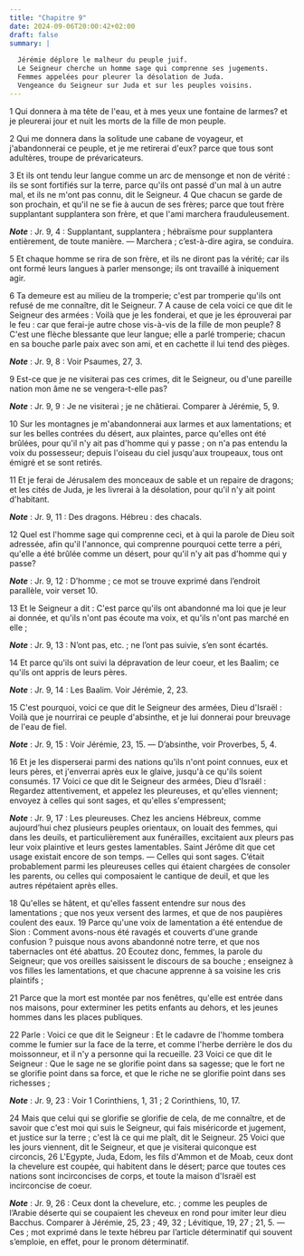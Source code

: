 ```yaml
---
title: "Chapitre 9"
date: 2024-09-06T20:00:42+02:00
draft: false
summary: |
  
  Jérémie déplore le malheur du peuple juif.
  Le Seigneur cherche un homme sage qui comprenne ses jugements.
  Femmes appelées pour pleurer la désolation de Juda.
  Vengeance du Seigneur sur Juda et sur les peuples voisins.
---
```



1 Qui donnera à ma tête de l'eau, et à mes yeux une fontaine de larmes? et je pleurerai jour et nuit les morts de la fille de mon peuple.


2 Qui me donnera dans la solitude une cabane de voyageur, et j'abandonnerai ce peuple, et je me retirerai d'eux? parce que tous sont adultères, troupe de prévaricateurs.


3 Et ils ont tendu leur langue comme un arc de mensonge et non de vérité : ils se sont fortifiés sur la terre, parce qu'ils ont passé d'un mal à un autre mal, et ils ne m'ont pas connu, dit le Seigneur. 4 Que chacun se garde de son prochain, et qu'il ne se fie à aucun de ses frères; parce que tout frère supplantant supplantera son frère, et que l'ami marchera frauduleusement.

***Note*** :  Jr. 9, 4 : Supplantant, supplantera ; hébraïsme pour supplantera entièrement, de toute manière. ― Marchera ; c’est-à-dire agira, se conduira.

5 Et chaque homme se rira de son frère, et ils ne diront pas la vérité; car ils ont formé leurs langues à parler mensonge; ils ont travaillé à iniquement agir.


6 Ta demeure est au milieu de la tromperie; c'est par tromperie qu'ils ont refusé de me connaître, dit le Seigneur. 7 A cause de cela voici ce que dit le Seigneur des armées : Voilà que je les fonderai, et que je les éprouverai par le feu : car que ferai-je autre chose vis-à-vis de la fille de mon peuple? 8 C'est une flèche blessante que leur langue; elle a parlé tromperie; chacun en sa bouche parle paix avec son ami, et en cachette il lui tend des pièges.

***Note*** :  Jr. 9, 8 : Voir Psaumes, 27, 3.


9 Est-ce que je ne visiterai pas ces crimes, dit le Seigneur, ou d'une pareille nation mon âme ne se vengera-t-elle pas?

***Note*** :  Jr. 9, 9 : Je ne visiterai ; je ne châtierai. Comparer à Jérémie, 5, 9.


10 Sur les montagnes je m'abandonnerai aux larmes et aux lamentations; et sur les belles contrées du désert, aux plaintes, parce qu'elles ont été brûlées, pour qu'il n'y ait pas d'homme qui y passe ; on n'a pas entendu la voix du possesseur; depuis l'oiseau du ciel jusqu'aux troupeaux, tous ont émigré et se sont retirés.


11 Et je ferai de Jérusalem des monceaux de sable et un repaire de dragons; et les cités de Juda, je les livrerai à la désolation, pour qu'il n'y ait point d'habitant.

***Note*** :  Jr. 9, 11 : Des dragons. Hébreu : des chacals.


12 Quel est l'homme sage qui comprenne ceci, et à qui la parole de Dieu soit adressée, afin qu'il l'annonce, qui comprenne pourquoi cette terre a péri, qu'elle a été brûlée comme un désert, pour qu'il n'y ait pas d'homme qui y passe?

***Note*** :  Jr. 9, 12 : D’homme ; ce mot se trouve exprimé dans l’endroit parallèle, voir verset 10.

13 Et le Seigneur a dit : C'est parce qu'ils ont abandonné ma loi que je leur ai donnée, et qu'ils n'ont pas écoute ma voix, et qu'ils n'ont pas marché en elle ;

***Note*** :  Jr. 9, 13 : N’ont pas, etc. ; ne l’ont pas suivie, s’en sont écartés.


14 Et parce qu'ils ont suivi la dépravation de leur coeur, et les Baalim; ce qu'ils ont appris de leurs pères.

***Note*** :  Jr. 9, 14 : Les Baalim. Voir Jérémie, 2, 23.

15 C'est pourquoi, voici ce que dit le Seigneur des armées, Dieu d'Israël : Voilà que je nourrirai ce peuple d'absinthe, et je lui donnerai pour breuvage de l'eau de fiel.

***Note*** :  Jr. 9, 15 : Voir Jérémie, 23, 15. ― D’absinthe, voir Proverbes, 5, 4.


16 Et je les disperserai parmi des nations qu'ils n'ont point connues, eux et leurs pères, et j'enverrai après eux le glaive, jusqu'à ce qu'ils soient consumés. 17 Voici ce que dit le Seigneur des armées, Dieu d'Israël : Regardez attentivement, et appelez les pleureuses, et qu'elles viennent; envoyez à celles qui sont sages, et qu'elles s'empressent;

***Note*** :  Jr. 9, 17 : Les pleureuses. Chez les anciens Hébreux, comme aujourd’hui chez plusieurs peuples orientaux, on louait des femmes, qui dans les deuils, et particulièrement aux funérailles, excitaient aux pleurs pas leur voix plaintive et leurs gestes lamentables. Saint Jérôme dit que cet usage existait encore de son temps. ― Celles qui sont sages. C’était probablement parmi les pleureuses celles qui étaient chargées de consoler les parents, ou celles qui composaient le cantique de deuil, et que les autres répétaient après elles.


18 Qu'elles se hâtent, et qu'elles fassent entendre sur nous des lamentations ; que nos yeux versent des larmes, et que de nos paupières coulent des eaux. 19 Parce qu'une voix de lamentation a été entendue de Sion : Comment avons-nous été ravagés et couverts d'une grande confusion ? puisque nous avons abandonné notre terre, et que nos tabernacles ont été abattus. 20 Ecoutez donc, femmes, la parole du Seigneur; que vos oreilles saisissent le discours de sa bouche ; enseignez à vos filles les lamentations, et que chacune apprenne à sa voisine les cris plaintifs ;


21 Parce que la mort est montée par nos fenêtres, qu'elle est entrée dans nos maisons, pour exterminer les petits enfants au dehors, et les jeunes hommes dans les places publiques.


22 Parle : Voici ce que dit le Seigneur : Et le cadavre de l'homme tombera comme le fumier sur la face de la terre, et comme l'herbe derrière le dos du moissonneur, et il n'y a personne qui la recueille. 23 Voici ce que dit le Seigneur : Que le sage ne se glorifie point dans sa sagesse; que le fort ne se glorifie point dans sa force, et que le riche ne se glorifie point dans ses richesses ;

***Note*** :  Jr. 9, 23 : Voir 1 Corinthiens, 1, 31 ; 2 Corinthiens, 10, 17.


24 Mais que celui qui se glorifie se glorifie de cela, de me connaître, et de savoir que c'est moi qui suis le Seigneur, qui fais miséricorde et jugement, et justice sur la terre ; c'est là ce qui me plaît, dit le Seigneur. 25 Voici que les jours viennent, dit le Seigneur, et que je visiterai quiconque est circoncis, 26 L'Egypte, Juda, Edom, les fils d'Ammon et de Moab, ceux dont la chevelure est coupée, qui habitent dans le désert; parce que toutes ces nations sont incirconcises de corps, et toute la maison d'Israël est incirconcise de coeur.

***Note*** :  Jr. 9, 26 : Ceux dont la chevelure, etc. ; comme les peuples de l’Arabie déserte qui se coupaient les cheveux en rond pour imiter leur dieu Bacchus. Comparer à Jérémie, 25, 23 ; 49, 32 ; Lévitique, 19, 27 ; 21, 5. ― Ces ; mot exprimé dans le texte hébreu par l’article déterminatif qui souvent s’emploie, en effet, pour le pronom déterminatif.

